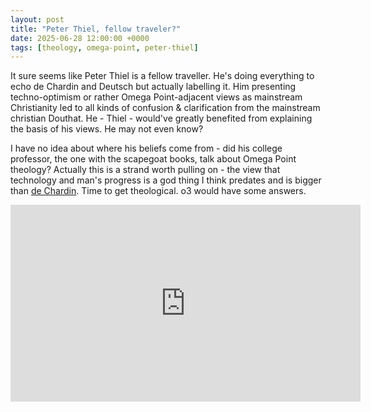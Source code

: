 ```yaml
---
layout: post
title: "Peter Thiel, fellow traveler?"
date: 2025-06-28 12:00:00 +0000
tags: [theology, omega-point, peter-thiel]
---
```


It sure seems like Peter Thiel is a fellow traveller. He's doing everything to echo de Chardin and Deutsch but actually labelling it. Him presenting techno-optimism or rather Omega Point-adjacent views as mainstream Christianity led to all kinds of confusion & clarification from the mainstream christian Douthat. He - Thiel - would've greatly benefited from explaining the basis of his views. He may not even know?

I have no idea about where his beliefs come from - did his college professor, the one with the scapegoat books, talk about Omega Point theology? Actually this is a strand worth pulling on - the view that technology and man's progress is a god thing I think predates and is bigger than [de Chardin](https://en.wikipedia.org/wiki/Omega_Point). Time to get theological. o3 would have some answers.

<iframe width="560" height="315"
        src="https://www.youtube.com/embed/vV7YgnPUxcU"
        frameborder="0"
        allow="accelerometer; autoplay; clipboard-write; encrypted-media; gyroscope; picture-in-picture"
        allowfullscreen></iframe>
